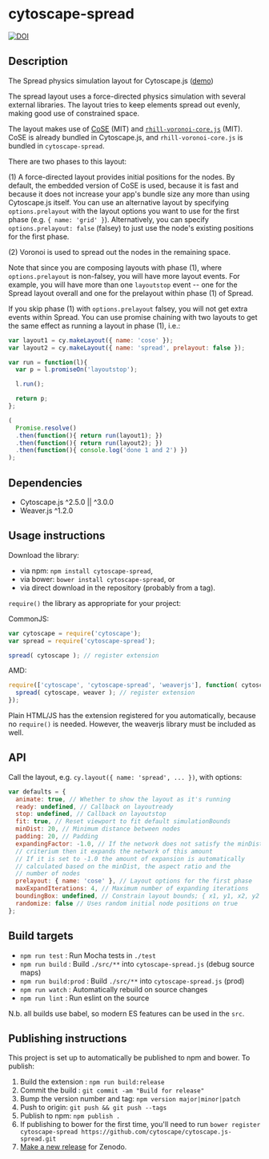 cytoscape-spread
================================================================================
[![DOI](https://zenodo.org/badge/42206822.svg)](https://zenodo.org/badge/latestdoi/42206822)

## Description

The Spread physics simulation layout for Cytoscape.js ([demo](https://cytoscape.github.io/cytoscape.js-spread/))

The spread layout uses a force-directed physics simulation with several external libraries.  The layout tries to keep elements spread out evenly, making good use of constrained space.

The layout makes use of [CoSE](http://js.cytoscape.org/#layouts/cose) (MIT) and [`rhill-voronoi-core.js`](https://github.com/gorhill/Javascript-Voronoi) (MIT).  CoSE is already bundled in Cytoscape.js, and `rhill-voronoi-core.js` is bundled in `cytoscape-spread`.

There are two phases to this layout:

(1) A force-directed layout provides initial positions for the nodes.  By default, the embedded version of CoSE is used, because it is fast and because it does not increase your app's bundle size any more than using Cytoscape.js itself.  You can use an alternative layout by specifying `options.prelayout` with the layout options you want to use for the first phase (e.g. `{ name: 'grid' }`).  Alternatively, you can specify `options.prelayout: false` (falsey) to just use the node's existing positions for the first phase.

(2) Voronoi is used to spread out the nodes in the remaining space.

Note that since you are composing layouts with phase (1), where `options.prelayout` is non-falsey, you will have more layout events.  For example, you will have more than one `layoutstop` event -- one for the Spread layout overall and one for the prelayout within phase (1) of Spread.  

If you skip phase (1) with `options.prelayout` falsey, you will not get extra events within Spread.  You can use promise chaining with two layouts to get the same effect as running a layout in phase (1), i.e.:

```js
var layout1 = cy.makeLayout({ name: 'cose' });
var layout2 = cy.makeLayout({ name: 'spread', prelayout: false });

var run = function(l){
  var p = l.promiseOn('layoutstop');

  l.run();

  return p;
};

(
  Promise.resolve()
  .then(function(){ return run(layout1); })
  .then(function(){ return run(layout2); })
  .then(function(){ console.log('done 1 and 2') })
);
```

## Dependencies

 * Cytoscape.js ^2.5.0 || ^3.0.0
 * Weaver.js ^1.2.0


## Usage instructions

Download the library:
 * via npm: `npm install cytoscape-spread`,
 * via bower: `bower install cytoscape-spread`, or
 * via direct download in the repository (probably from a tag).

`require()` the library as appropriate for your project:

CommonJS:
```js
var cytoscape = require('cytoscape');
var spread = require('cytoscape-spread');

spread( cytoscape ); // register extension
```

AMD:
```js
require(['cytoscape', 'cytoscape-spread', 'weaverjs'], function( cytoscape, spread, weaver ){
  spread( cytoscape, weaver ); // register extension
});
```

Plain HTML/JS has the extension registered for you automatically, because no `require()` is needed. However, the weaverjs library must be included as well.


## API

Call the layout, e.g. `cy.layout({ name: 'spread', ... })`, with options:

```js
var defaults = {
  animate: true, // Whether to show the layout as it's running
  ready: undefined, // Callback on layoutready
  stop: undefined, // Callback on layoutstop
  fit: true, // Reset viewport to fit default simulationBounds
  minDist: 20, // Minimum distance between nodes
  padding: 20, // Padding
  expandingFactor: -1.0, // If the network does not satisfy the minDist
  // criterium then it expands the network of this amount
  // If it is set to -1.0 the amount of expansion is automatically
  // calculated based on the minDist, the aspect ratio and the
  // number of nodes
  prelayout: { name: 'cose' }, // Layout options for the first phase
  maxExpandIterations: 4, // Maximum number of expanding iterations
  boundingBox: undefined, // Constrain layout bounds; { x1, y1, x2, y2 } or { x1, y1, w, h }
  randomize: false // Uses random initial node positions on true
};
```


## Build targets

* `npm run test` : Run Mocha tests in `./test`
* `npm run build` : Build `./src/**` into `cytoscape-spread.js` (debug source maps)
* `npm run build:prod` : Build `./src/**` into `cytoscape-spread.js` (prod)
* `npm run watch` : Automatically rebuild on source changes
* `npm run lint` : Run eslint on the source

N.b. all builds use babel, so modern ES features can be used in the `src`.


## Publishing instructions

This project is set up to automatically be published to npm and bower.  To publish:

1. Build the extension : `npm run build:release`
1. Commit the build : `git commit -am "Build for release"`
1. Bump the version number and tag: `npm version major|minor|patch`
1. Push to origin: `git push && git push --tags`
1. Publish to npm: `npm publish .`
1. If publishing to bower for the first time, you'll need to run `bower register cytoscape-spread https://github.com/cytoscape/cytoscape.js-spread.git`
1. [Make a new release](https://github.com/cytoscape/cytoscape.js-spread/releases/new) for Zenodo.
